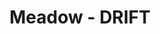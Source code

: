 ---
title: Meadow - DRIFT
layout: entry
presentation: side-by-side
object:
  - id: ptl-24706
order: 408
menu: false
---